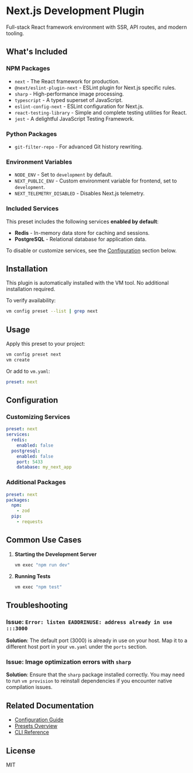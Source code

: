 # Next.js Development Plugin

Full-stack React framework environment with SSR, API routes, and modern tooling.

## What's Included

### NPM Packages
- `next` - The React framework for production.
- `@next/eslint-plugin-next` - ESLint plugin for Next.js specific rules.
- `sharp` - High-performance image processing.
- `typescript` - A typed superset of JavaScript.
- `eslint-config-next` - ESLint configuration for Next.js.
- `react-testing-library` - Simple and complete testing utilities for React.
- `jest` - A delightful JavaScript Testing Framework.

### Python Packages
- `git-filter-repo` - For advanced Git history rewriting.

### Environment Variables
- `NODE_ENV` - Set to `development` by default.
- `NEXT_PUBLIC_ENV` - Custom environment variable for frontend, set to `development`.
- `NEXT_TELEMETRY_DISABLED` - Disables Next.js telemetry.

### Included Services
This preset includes the following services **enabled by default**:
- **Redis** - In-memory data store for caching and sessions.
- **PostgreSQL** - Relational database for application data.

To disable or customize services, see the [Configuration](#configuration) section below.

## Installation

This plugin is automatically installed with the VM tool. No additional installation required.

To verify availability:
```bash
vm config preset --list | grep next
```

## Usage

Apply this preset to your project:
```bash
vm config preset next
vm create
```

Or add to `vm.yaml`:
```yaml
preset: next
```

## Configuration

### Customizing Services
```yaml
preset: next
services:
  redis:
    enabled: false
  postgresql:
    enabled: false
    port: 5433
    database: my_next_app
```

### Additional Packages
```yaml
preset: next
packages:
  npm:
    - zod
  pip:
    - requests
```

## Common Use Cases

1. **Starting the Development Server**
   ```bash
   vm exec "npm run dev"
   ```

2. **Running Tests**
   ```bash
   vm exec "npm test"
   ```

## Troubleshooting

### Issue: `Error: listen EADDRINUSE: address already in use :::3000`
**Solution**: The default port (3000) is already in use on your host. Map it to a different host port in your `vm.yaml` under the `ports` section.

### Issue: Image optimization errors with `sharp`
**Solution**: Ensure that the `sharp` package installed correctly. You may need to run `vm provision` to reinstall dependencies if you encounter native compilation issues.

## Related Documentation

- [Configuration Guide](../../docs/user-guide/configuration.md)
- [Presets Overview](../../docs/user-guide/presets.md)
- [CLI Reference](../../docs/user-guide/cli-reference.md)

## License

MIT